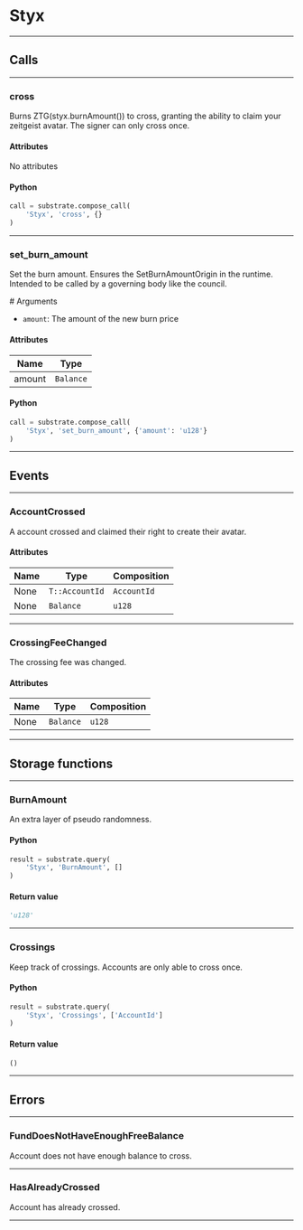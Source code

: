 
# Styx

---------
## Calls

---------
### cross
Burns ZTG(styx.burnAmount()) to cross, granting the ability to claim your zeitgeist avatar.
The signer can only cross once.
#### Attributes
No attributes

#### Python
```python
call = substrate.compose_call(
    'Styx', 'cross', {}
)
```

---------
### set_burn_amount
Set the burn amount. Ensures the SetBurnAmountOrigin in the runtime.
Intended to be called by a governing body like the council.

\# Arguments

* `amount`: The amount of the new burn price
#### Attributes
| Name | Type |
| -------- | -------- | 
| amount | `Balance` | 

#### Python
```python
call = substrate.compose_call(
    'Styx', 'set_burn_amount', {'amount': 'u128'}
)
```

---------
## Events

---------
### AccountCrossed
A account crossed and claimed their right to create their avatar.
#### Attributes
| Name | Type | Composition
| -------- | -------- | -------- |
| None | `T::AccountId` | ```AccountId```
| None | `Balance` | ```u128```

---------
### CrossingFeeChanged
The crossing fee was changed.
#### Attributes
| Name | Type | Composition
| -------- | -------- | -------- |
| None | `Balance` | ```u128```

---------
## Storage functions

---------
### BurnAmount
 An extra layer of pseudo randomness.

#### Python
```python
result = substrate.query(
    'Styx', 'BurnAmount', []
)
```

#### Return value
```python
'u128'
```
---------
### Crossings
 Keep track of crossings. Accounts are only able to cross once.

#### Python
```python
result = substrate.query(
    'Styx', 'Crossings', ['AccountId']
)
```

#### Return value
```python
()
```
---------
## Errors

---------
### FundDoesNotHaveEnoughFreeBalance
Account does not have enough balance to cross.

---------
### HasAlreadyCrossed
Account has already crossed.

---------